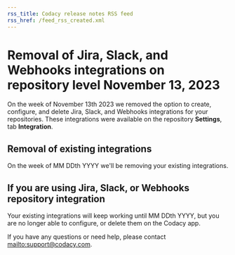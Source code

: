 ```yaml
---
rss_title: Codacy release notes RSS feed
rss_href: /feed_rss_created.xml
---
```


# Removal of Jira, Slack, and Webhooks integrations on repository level November 13, 2023

On the week of November 13th 2023 we removed the option to create, configure, and delete Jira, Slack, and Webhooks integrations for your repositories. These integrations were available on the repository **Settings**, tab **Integration**.

<!--TODO CY-7215 Add rationale for this removal-->

## Removal of existing integrations

On the week of MM DDth YYYY we'll be removing your existing integrations.

<!--TODO CY-7215 Impacts?-->

## If you are using Jira, Slack, or Webhooks repository integration

Your existing integrations will keep working until MM DDth YYYY, but you are no longer able to configure, or delete them on the Codacy app.

<!--TODO CY-7215 Instructions for customers?-->

If you have any questions or need help, please contact <mailto:support@codacy.com>.
